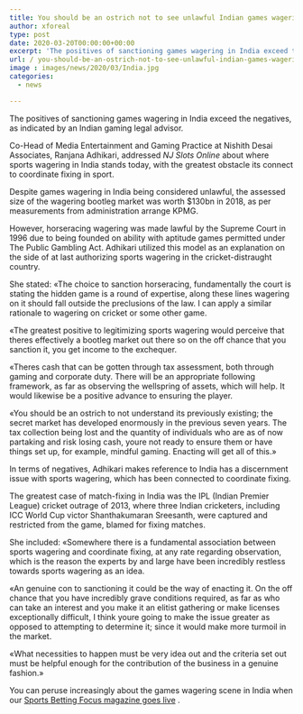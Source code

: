 ```yaml
---
title: You should be an ostrich not to see unlawful Indian games wagering market says lawyer
author: xforeal 
type: post
date: 2020-03-20T00:00:00+00:00
excerpt: 'The positives of sanctioning games wagering in India exceed the negatives, as indicated by an Indian gaming lawyer '
url: / you-should-be-an-ostrich-not-to-see-unlawful-indian-games-wagering-market-says-lawyer/
image : images/news/2020/03/India.jpg
categories:
  - news

---
```

The positives of sanctioning games wagering in India exceed the negatives, as indicated by an Indian gaming legal advisor. 

Co-Head of Media Entertainment and Gaming Practice at Nishith Desai Associates, Ranjana Adhikari, addressed _NJ Slots Online_ about where sports wagering in India stands today, with the greatest obstacle its connect to coordinate fixing in sport. 

Despite games wagering in India being considered unlawful, the assessed size of the wagering bootleg market was worth $130bn in 2018, as per measurements from administration arrange KPMG. 

However, horseracing wagering was made lawful by the Supreme Court in 1996 due to being founded on ability with aptitude games permitted under The Public Gambling Act. Adhikari utilized this model as an explanation on the side of at last authorizing sports wagering in the cricket-distraught country. 

She stated: &#171;The choice to sanction horseracing, fundamentally the court is stating the hidden game is a round of expertise, along these lines wagering on it should fall outside the preclusions of the law. I can apply a similar rationale to wagering on cricket or some other game. 

&#171;The greatest positive to legitimizing sports wagering would perceive that theres effectively a bootleg market out there so on the off chance that you sanction it, you get income to the exchequer. 

&#171;Theres cash that can be gotten through tax assessment, both through gaming and corporate duty. There will be an appropriate following framework, as far as observing the wellspring of assets, which will help. It would likewise be a positive advance to ensuring the player. 

&#171;You should be an ostrich to not understand its previously existing; the secret market has developed enormously in the previous seven years. The tax collection being lost and the quantity of individuals who are as of now partaking and risk losing cash, youre not ready to ensure them or have things set up, for example, mindful gaming. Enacting will get all of this.&#187; 

In terms of negatives, Adhikari makes reference to India has a discernment issue with sports wagering, which has been connected to coordinate fixing. 

The greatest case of match-fixing in India was the IPL (Indian Premier League) cricket outrage of 2013, where three Indian cricketers, including ICC World Cup victor Shanthakumaran Sreesanth, were captured and restricted from the game, blamed for fixing matches. 

She included: &#171;Somewhere there is a fundamental association between sports wagering and coordinate fixing, at any rate regarding observation, which is the reason the experts by and large have been incredibly restless towards sports wagering as an idea. 

&#171;An genuine con to sanctioning it could be the way of enacting it. On the off chance that you have incredibly grave conditions required, as far as who can take an interest and you make it an elitist gathering or make licenses exceptionally difficult, I think youre going to make the issue greater as opposed to attempting to determine it; since it would make more turmoil in the market. 

&#171;What necessities to happen must be very idea out and the criteria set out must be helpful enough for the contribution of the business in a genuine fashion.&#187; 

You can peruse increasingly about the games wagering scene in India when our [Sports Betting Focus magazine goes live][1] .

 [1]: #